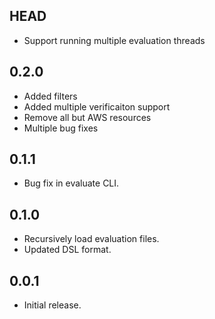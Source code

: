 ## HEAD

* Support running multiple evaluation threads

## 0.2.0

* Added filters
* Added multiple verificaiton support
* Remove all but AWS resources
* Multiple bug fixes

## 0.1.1

* Bug fix in evaluate CLI.

## 0.1.0

* Recursively load evaluation files.
* Updated DSL format.

## 0.0.1

* Initial release.
